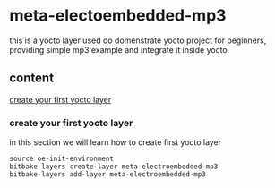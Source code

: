 # meta-electoembedded-mp3

  this is a yocto layer used do domenstrate yocto project for beginners, providing simple mp3 example and integrate it inside yocto

## content

<a href="#first-yocto" > create your first yocto layer </a>

<h3 id="first-yocto">create your first yocto layer </h3>

<p>in this section we will learn how to create first yocto layer</p>

    source oe-init-environment
    bitbake-layers create-layer meta-electroembedded-mp3
    bitbake-layers add-layer meta-electroembedded-mp3
